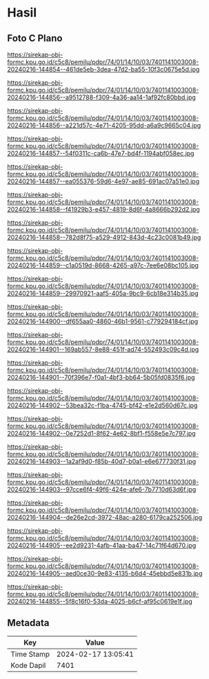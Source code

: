 # Hasil

## Foto C Plano

https://sirekap-obj-formc.kpu.go.id/c5c8/pemilu/pdpr/74/01/14/10/03/7401141003008-20240216-144854--461de5eb-3dea-47d2-ba55-10f3c0675e5d.jpg

https://sirekap-obj-formc.kpu.go.id/c5c8/pemilu/pdpr/74/01/14/10/03/7401141003008-20240216-144856--a9512788-f309-4a36-aa14-1af92fc80bbd.jpg

https://sirekap-obj-formc.kpu.go.id/c5c8/pemilu/pdpr/74/01/14/10/03/7401141003008-20240216-144856--a221d57c-4e71-4205-95dd-a6a9c9665c04.jpg

https://sirekap-obj-formc.kpu.go.id/c5c8/pemilu/pdpr/74/01/14/10/03/7401141003008-20240216-144857--54f0311c-ca6b-47e7-bd4f-1194abf058ec.jpg

https://sirekap-obj-formc.kpu.go.id/c5c8/pemilu/pdpr/74/01/14/10/03/7401141003008-20240216-144857--ea055376-59d6-4e97-ae85-691ac07a51e0.jpg

https://sirekap-obj-formc.kpu.go.id/c5c8/pemilu/pdpr/74/01/14/10/03/7401141003008-20240216-144858--f41929b3-e457-4819-8d6f-4a8666b292d2.jpg

https://sirekap-obj-formc.kpu.go.id/c5c8/pemilu/pdpr/74/01/14/10/03/7401141003008-20240216-144858--782d8f75-a529-4912-843d-4c23c0081b49.jpg

https://sirekap-obj-formc.kpu.go.id/c5c8/pemilu/pdpr/74/01/14/10/03/7401141003008-20240216-144859--c1a0519d-8668-4265-a97c-7ee6e08bc105.jpg

https://sirekap-obj-formc.kpu.go.id/c5c8/pemilu/pdpr/74/01/14/10/03/7401141003008-20240216-144859--29970921-aaf5-405a-9bc9-6cb18e314b35.jpg

https://sirekap-obj-formc.kpu.go.id/c5c8/pemilu/pdpr/74/01/14/10/03/7401141003008-20240216-144900--df655aa0-4860-46b1-9561-c779294184cf.jpg

https://sirekap-obj-formc.kpu.go.id/c5c8/pemilu/pdpr/74/01/14/10/03/7401141003008-20240216-144901--169ab557-8e88-451f-ad74-552493c09c4d.jpg

https://sirekap-obj-formc.kpu.go.id/c5c8/pemilu/pdpr/74/01/14/10/03/7401141003008-20240216-144901--70f396e7-f0a1-4bf3-bb64-5b05fd0835f6.jpg

https://sirekap-obj-formc.kpu.go.id/c5c8/pemilu/pdpr/74/01/14/10/03/7401141003008-20240216-144902--53bea32c-f1ba-4745-bf42-e1e2d560d67c.jpg

https://sirekap-obj-formc.kpu.go.id/c5c8/pemilu/pdpr/74/01/14/10/03/7401141003008-20240216-144902--0e7252d1-8f62-4e62-8bf1-f558e5e7c797.jpg

https://sirekap-obj-formc.kpu.go.id/c5c8/pemilu/pdpr/74/01/14/10/03/7401141003008-20240216-144903--1a2af9d0-f85b-40d7-b0a1-e6e677730f31.jpg

https://sirekap-obj-formc.kpu.go.id/c5c8/pemilu/pdpr/74/01/14/10/03/7401141003008-20240216-144903--97cce6f4-49f6-424e-afe6-7b7710d63d6f.jpg

https://sirekap-obj-formc.kpu.go.id/c5c8/pemilu/pdpr/74/01/14/10/03/7401141003008-20240216-144904--de26e2cd-3972-48ac-a280-6179ca252506.jpg

https://sirekap-obj-formc.kpu.go.id/c5c8/pemilu/pdpr/74/01/14/10/03/7401141003008-20240216-144905--ee2d9231-4afb-41aa-ba47-14c71f64d670.jpg

https://sirekap-obj-formc.kpu.go.id/c5c8/pemilu/pdpr/74/01/14/10/03/7401141003008-20240216-144905--aed0ce30-9e83-4135-b6d4-45ebbd5e831b.jpg

https://sirekap-obj-formc.kpu.go.id/c5c8/pemilu/pdpr/74/01/14/10/03/7401141003008-20240216-144855--5f8c16f0-53da-4025-b6cf-af95c0619e1f.jpg


## Metadata

| Key        | Value               |
| ---------- | ------------------- |
| Time Stamp | 2024-02-17 13:05:41 |
| Kode Dapil | 7401                |



